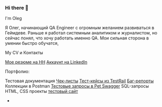 ### Hi there 👋

I'm Oleg 

Я Олег, начинающий QA Engineer с огромным желанием развиваться в Геймдеве. Раньше я работал системным аналитиком и журналистом, но сейчас понял, что хочу работать именно QA.
Мои сильная сторона в умении быстро обучатся, 


My CV и Контакты

[Мое резюме на HH](ссылка_тут)
[Аккаунт на LinkedIn](ссылка_тут)


Портфолио:

Тестовая документация
   [Чек-листы](тут_ссылка)
  [Тест-кейсы из TestRail](тут_ссылка)
  [Баг-репорты](тут_ссылка)
Коллекции в Postman
   [Тестовые запросы в Pet Swagger](тут_ссылка)
SQL-запросы
   [   ](тут_ссылка)
 HTML, CSS проекты
   [тестовый сайт](тут_ссылка)
  
  
  
  





-
